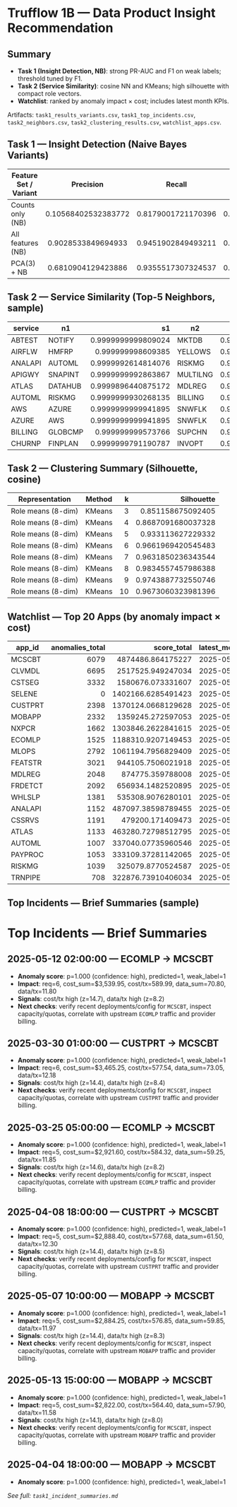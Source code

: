 # Trufflow 1B — Data Product Insight Recommendation

## Summary
- **Task 1 (Insight Detection, NB)**: strong PR-AUC and F1 on weak labels; threshold tuned by F1.
- **Task 2 (Service Similarity)**: cosine NN and KMeans; high silhouette with compact role vectors.
- **Watchlist**: ranked by anomaly impact × cost; includes latest month KPIs.

Artifacts: `task1_results_variants.csv`, `task1_top_incidents.csv`, `task2_neighbors.csv`, `task2_clustering_results.csv`, `watchlist_apps.csv`.

## Task 1 — Insight Detection (Naive Bayes Variants)

| Feature Set / Variant | Precision | Recall | F1 | PR-AUC | Accuracy (+ve) | Accuracy (mean) | Threshold | Valid size | Pos rate (valid) |
|---|:---:|:---:|:---:|:---:|:---:|:---:|:---:|:---:|:---:|
| Counts only (NB) | 0.10568402532383772 | 0.8179001721170396 | 0.1830056388612474 | 0.1021308496893949 | 0.9179575444635686 | 0.3043420390540036 | 0.3514217132994965 | 308035 | 0.0848767185547097 |
| All features (NB) | 0.9028533849694933 | 0.9451902849493211 | 0.9235196292766784 | 0.9774733165108653 | 0.9451902849493211 | 0.9867125488986641 | 0.9806067807015026 | 308035 | 0.0848767185547097 |
| PCA(3) + NB | 0.6810904129423886 | 0.9355517307324537 | 0.7882821186290465 | 0.6950759672884285 | 0.9355517307324537 | 0.9573457561640722 | 0.154903618666408 | 308035 | 0.0848767185547097 |

## Task 2 — Service Similarity (Top-5 Neighbors, sample)

| service | n1 | s1 | n2 | s2 | n3 | s3 | n4 | s4 | n5 | s5 |
|---|---|---:|---|---:|---|---:|---|---:|---|---:|
| ABTEST | NOTIFY | 0.9999999999809024 | MKTDB | 0.9999999999349333 | DYNPRC | 0.9999999998786389 | XCHATTR | 0.9999999997867001 | TAXCALC | 0.9999999996770227 |
| AIRFLW | HMFRP | 0.999999998609385 | YELLOWS | 0.9999999953721767 | KAFKA | 0.9999999888122127 | DDSD | 0.9999999793005887 | ELASTIC | 0.9999996950612356 |
| ANALAPI | AUTOML | 0.9999992614814076 | RISKMG | 0.9999991143549807 | BILLING | 0.9999989627174771 | GLOBCMP | 0.9999989224119094 | SUPCHN | 0.9999988448202543 |
| APIGWY | SNAPINT | 0.9999999992863867 | MULTILNG | 0.9999999971777137 | SLSDB | 0.9999999962098263 | TAXCALC | 0.9999999958172383 | XCHATTR | 0.9999999955270946 |
| ATLAS | DATAHUB | 0.9999896440875172 | MDLREG | 0.9999718818442569 | JPNXPP | 0.999951212040954 | SPARK | 0.9999474668239722 | PANDRA | 0.9999318254451391 |
| AUTOML | RISKMG | 0.9999999930268135 | BILLING | 0.9999999744404572 | GLOBCMP | 0.9999999675906348 | SUPCHN | 0.9999999532220397 | PAYPROC | 0.9999998582373713 |
| AWS | AZURE | 0.9999999999941895 | SNWFLK | 0.9999999999270122 | DBRCKS | 0.9999999998043644 | HMFRP | 0.7071067811150845 | AIRFLW | 0.7071067796016148 |
| AZURE | AWS | 0.9999999999941895 | SNWFLK | 0.9999999999622053 | DBRCKS | 0.9999999998659184 | HMFRP | 0.7071067811452451 | AIRFLW | 0.7071067797588978 |
| BILLING | GLOBCMP | 0.999999999573766 | SUPCHN | 0.9999999968161862 | RISKMG | 0.9999999940065972 | AUTOML | 0.9999999744404572 | PAYPROC | 0.9999999528774104 |
| CHURNP | FINPLAN | 0.9999999791190787 | INVOPT | 0.9999998271869271 | RTDASH | 0.9999997446540816 | GEOANL | 0.9999995496414685 | TRNPIPE | 0.9999972450839603 |

## Task 2 — Clustering Summary (Silhouette, cosine)

| Representation | Method | k | Silhouette |
|---|---|---:|---:|
| Role means (8-dim) | KMeans | 3 | 0.851158675092405 |
| Role means (8-dim) | KMeans | 4 | 0.8687091680037328 |
| Role means (8-dim) | KMeans | 5 | 0.933113627229332 |
| Role means (8-dim) | KMeans | 6 | 0.9661969420545483 |
| Role means (8-dim) | KMeans | 7 | 0.9631850236343544 |
| Role means (8-dim) | KMeans | 8 | 0.9834557457986388 |
| Role means (8-dim) | KMeans | 9 | 0.9743887732550746 |
| Role means (8-dim) | KMeans | 10 | 0.9673060323981396 |

## Watchlist — Top 20 Apps (by anomaly impact × cost)

| app_id | anomalies_total | score_total | latest_month | cost_latest | cost_mom_pct | value_per_cost_latest | outage_count_latest | outage_duration_latest |
|---|---:|---:|---|---:|---:|---:|---:|---:|
| MCSCBT | 6079 | 4874486.864175227 | 2025-05 | 1522083.049999968 | 0.07695582850548877 | 0.015829359639738805 | 83.0 | 13955.0 |
| CLVMDL | 6695 | 2517525.949247034 | 2025-05 | 1249448.799999955 | 0.06576045593726959 | 0.01809545937376611 | 287.0 | 85770.0 |
| CSTSEG | 3332 | 1580676.073331607 | 2025-05 | 849081.7000000023 | 0.06634769737528308 | 0.014266824971024585 | 1571.0 | 239785.0 |
| SELENE | 0 | 1402166.6285491423 | 2025-05 | 4452273.550000766 | 0.04600896213907379 | 0.029246720476098772 | 2.0 | 205.0 |
| CUSTPRT | 2398 | 1370124.0668129628 | 2025-05 | 708209.9499999983 | 0.10269449470147067 | 0.0 | 16.0 | 1505.0 |
| MOBAPP | 2332 | 1359245.272597053 | 2025-05 | 839258.6499999962 | 0.1474099290780082 | 0.0 | 94.0 | 7320.0 |
| NXPCR | 1662 | 1303846.2622841615 | 2025-05 | 709015.0499999976 | 0.09823546427537842 | 0.017724800058898628 | 68.0 | 9765.0 |
| ECOMLP | 1525 | 1188310.9207149453 | 2025-05 | 760425.2499999962 | 0.0675479634819133 | 0.0 | 3.0 | 395.0 |
| MLOPS | 2792 | 1061194.7956829409 | 2025-05 | 456126.49999999924 | 0.08050451725798735 | 0.0 | 0.0 | 0.0 |
| FEATSTR | 3021 | 944105.7506021918 | 2025-05 | 374757.45000000106 | 0.028273741744478362 | 0.01912917274893397 | 0.0 | 0.0 |
| MDLREG | 2048 | 874775.359788008 | 2025-05 | 211737.15000000008 | 0.08495300472079358 | 0.014795466926800512 | 0.0 | 0.0 |
| FRDETCT | 2092 | 656934.1482520895 | 2025-05 | 386983.35000000143 | 0.05374436396099682 | 0.015206855798834696 | 0.0 | 0.0 |
| WHLSLP | 1381 | 535308.9076280101 | 2025-05 | 339146.30000000127 | 0.0751762972318719 | 0.0 | 1.0 | 105.0 |
| ANALAPI | 1152 | 487097.38598789455 | 2025-05 | 272136.2499999995 | -0.0022670561743084114 | 0.0 | 0.0 | 0.0 |
| CSSRVS | 1191 | 479200.171409473 | 2025-05 | 313706.8 | 0.06056822167660133 | 0.0 | 5.0 | 745.0 |
| ATLAS | 1133 | 463280.72798512795 | 2025-05 | 130588.04999999999 | 0.0778584640679576 | 0.014645291050750808 | 0.0 | 0.0 |
| AUTOML | 1007 | 337040.07735960546 | 2025-05 | 225129.20000000007 | 0.011315970992339695 | 0.0 | 0.0 | 0.0 |
| PAYPROC | 1053 | 333109.37281142065 | 2025-05 | 201876.75000000058 | 0.02852249661705048 | 0.0 | 0.0 | 0.0 |
| RISKMG | 1039 | 325079.8770524587 | 2025-05 | 227378.4999999995 | 0.0796059113300464 | 0.0 | 0.0 | 0.0 |
| TRNPIPE | 708 | 322876.73910406034 | 2025-05 | 233815.1500000005 | 0.06500699406449804 | 0.006814357410116483 | 0.0 | 0.0 |

## Top Incidents — Brief Summaries (sample)

# Top Incidents — Brief Summaries

## 2025-05-12 02:00:00 — ECOMLP → MCSCBT
- **Anomaly score**: p=1.000 (confidence: high), predicted=1, weak_label=1
- **Impact**: req=6, cost_sum=$3,539.95, cost/tx=589.99, data_sum=70.80, data/tx=11.80
- **Signals**: cost/tx high (z=14.7), data/tx high (z=8.2)
- **Next checks**: verify recent deployments/config for `MCSCBT`, inspect capacity/quotas, correlate with upstream `ECOMLP` traffic and provider billing.

## 2025-03-30 01:00:00 — CUSTPRT → MCSCBT
- **Anomaly score**: p=1.000 (confidence: high), predicted=1, weak_label=1
- **Impact**: req=6, cost_sum=$3,465.25, cost/tx=577.54, data_sum=73.05, data/tx=12.18
- **Signals**: cost/tx high (z=14.4), data/tx high (z=8.4)
- **Next checks**: verify recent deployments/config for `MCSCBT`, inspect capacity/quotas, correlate with upstream `CUSTPRT` traffic and provider billing.

## 2025-03-25 05:00:00 — ECOMLP → MCSCBT
- **Anomaly score**: p=1.000 (confidence: high), predicted=1, weak_label=1
- **Impact**: req=5, cost_sum=$2,921.60, cost/tx=584.32, data_sum=59.25, data/tx=11.85
- **Signals**: cost/tx high (z=14.6), data/tx high (z=8.2)
- **Next checks**: verify recent deployments/config for `MCSCBT`, inspect capacity/quotas, correlate with upstream `ECOMLP` traffic and provider billing.

## 2025-04-08 18:00:00 — CUSTPRT → MCSCBT
- **Anomaly score**: p=1.000 (confidence: high), predicted=1, weak_label=1
- **Impact**: req=5, cost_sum=$2,888.40, cost/tx=577.68, data_sum=61.50, data/tx=12.30
- **Signals**: cost/tx high (z=14.4), data/tx high (z=8.5)
- **Next checks**: verify recent deployments/config for `MCSCBT`, inspect capacity/quotas, correlate with upstream `CUSTPRT` traffic and provider billing.

## 2025-05-07 10:00:00 — MOBAPP → MCSCBT
- **Anomaly score**: p=1.000 (confidence: high), predicted=1, weak_label=1
- **Impact**: req=5, cost_sum=$2,884.25, cost/tx=576.85, data_sum=59.85, data/tx=11.97
- **Signals**: cost/tx high (z=14.4), data/tx high (z=8.3)
- **Next checks**: verify recent deployments/config for `MCSCBT`, inspect capacity/quotas, correlate with upstream `MOBAPP` traffic and provider billing.

## 2025-05-13 15:00:00 — MOBAPP → MCSCBT
- **Anomaly score**: p=1.000 (confidence: high), predicted=1, weak_label=1
- **Impact**: req=5, cost_sum=$2,822.00, cost/tx=564.40, data_sum=57.90, data/tx=11.58
- **Signals**: cost/tx high (z=14.1), data/tx high (z=8.0)
- **Next checks**: verify recent deployments/config for `MCSCBT`, inspect capacity/quotas, correlate with upstream `MOBAPP` traffic and provider billing.

## 2025-04-04 18:00:00 — MOBAPP → MCSCBT
- **Anomaly score**: p=1.000 (confidence: high), predicted=1, weak_label=1

_See full: `task1_incident_summaries.md`_